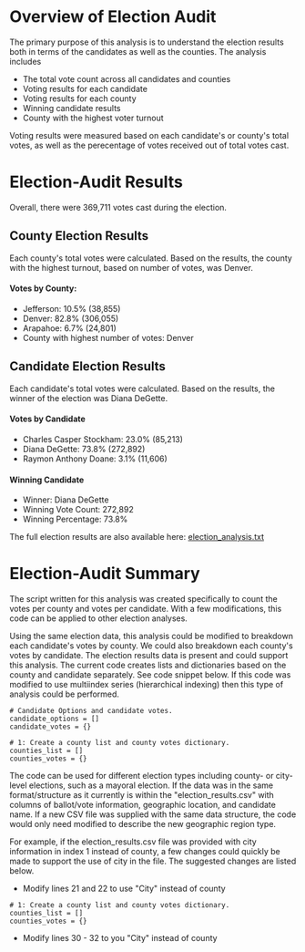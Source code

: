 # Overview of Election Audit
The primary purpose of this analysis is to understand the election results both in terms of the candidates as well as the counties. The analysis includes 
 - The total vote count across all candidates and counties
 - Voting results for each candidate
 - Voting results for each county
 - Winning candidate results
 - County with the highest voter turnout

Voting results were measured based on each candidate's or county's total votes, as well as the perecentage of votes received out of total votes cast.


# Election-Audit Results

Overall, there were 369,711 votes cast during the election.

## County Election Results
Each county's total votes were calculated. Based on the results, the county with the highest turnout, based on number of votes, was Denver.

#### Votes by County:
- Jefferson: 10.5% (38,855)
- Denver: 82.8% (306,055)
- Arapahoe: 6.7% (24,801)
- County with highest number of votes:  Denver

## Candidate Election Results
Each candidate's total votes were calculated. Based on the results, the winner of the election was Diana DeGette.

#### Votes by Candidate
- Charles Casper Stockham: 23.0% (85,213)
- Diana DeGette: 73.8% (272,892)
- Raymon Anthony Doane: 3.1% (11,606)

#### Winning Candidate
- Winner: Diana DeGette
- Winning Vote Count: 272,892
- Winning Percentage: 73.8%

The full election results are also available here:
[election_analysis.txt](https://github.com/LacyS6198/Election_Analysis/files/7613607/election_analysis.txt)


# Election-Audit Summary
The script written for this analysis was created specifically to count the votes per county and votes per candidate. With a few modifications, this code can be applied to other election analyses. 

Using the same election data, this analysis could be modified to breakdown each candidate's votes by county. We could also breakdown each county's votes by candidate. The election results data is present and could support this analysis. The current code creates lists and dictionaries based on the county and candidate separately. See code snippet below. If this code was modified to use multiindex series (hierarchical indexing) then this type of analysis could be performed. 

```
# Candidate Options and candidate votes.
candidate_options = []
candidate_votes = {}

# 1: Create a county list and county votes dictionary.
counties_list = []
counties_votes = {}
```

The code can be used for different election types including county- or city-level elections, such as a mayoral election. If the data was in the same format/structure as it currently is within the "election_results.csv" with columns of ballot/vote information, geographic location, and candidate name. If a new CSV file was supplied with the same data structure, the code would only need modified to describe the new geographic region type. 

For example, if the election_results.csv file was provided with city information in index 1 instead of county, a few changes could quickly be made to support the use of city in the file. The suggested changes are listed below. 

- Modify lines 21 and 22 to use "City" instead of county
```
# 1: Create a county list and county votes dictionary.
counties_list = []
counties_votes = {}
```
- Modify lines 30 - 32 to you "City" instead of county 

